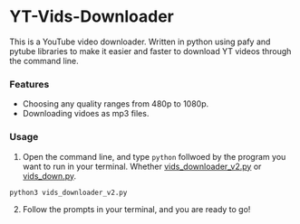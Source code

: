 # YT-Vids-Downloader

This is a YouTube video downloader. Written in python using pafy and pytube libraries to make it easier and faster to download YT videos through the command line. 

### Features
- Choosing any quality ranges from 480p to 1080p.
- Downloading vidoes as mp3 files.

### Usage
1. Open the command line, and type ```python``` follwoed by the program you want to run in your terminal. Whether [vids_downloader_v2.py](https://github.com/TSlayman/YT-Vids-Downloader/blob/master/vids_downloader_v2.py) or [vids_down.py](https://github.com/TSlayman/YT-Vids-Downloader/blob/master/vids_down.py). 
```python
python3 vids_downloader_v2.py
```
2. Follow the prompts in your terminal, and you are ready to go!

